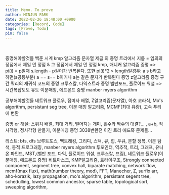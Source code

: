 ```yaml
---
title: Memo. To prove
author: MINJUN PARK
date: 2022-02-26 18:48:00 +0900
categories: [Record, Code]
tags: [Prove, Todo]
pin: false
---
```


<br>

증명해야할것들
백준 시계 kmp 알고리즘 문자열 제곱 의 증명
트리에서 지름 = 임의의 정점에서 제일 먼 정점 & 그 정점에서 제일 먼 정점
kmp, 매니커 알고리즘 증명 => pi(i) = p일때 s.length - p길이가 반복된다. 또한 pi(i)\*2 > length일경우:
a s b라고하면(s공통부분) a == s== b이거나 a는 같은 문자가 반복된다 증명
z알고리즘 증명
구간 쿼리의 재귀식 코드의 증명
크루스칼, 다익스트라 증명
벨만포드, 플로이드 워셜
=> 시간복잡도도 유도
이분매칭, 에드몬드 증명
manber myers algorithm

공부해야할것들
네트워크 플로우, 접미사 배열, Z알고리즘(문자열), 아호 코라식,
Mo's algorithm, persistant seg tree, 이분 매칭 알고리즘, MCMF(최대 유량),
고속 푸리에 변환

증명 or 해설: 스위치 배열, 최대 거리, 떨어지는 개미, 홀수와 짝수의 대결?... , a+b, 직사각형,
정사각형 만들기, 이분매칭 증명 3038번완전 이진 트리 애드훅 문제들...

리스트:
bfs, dfs
브루트포스,
백트래킹,
그리디,
스택, 큐, 힙, 우큐,
분할 정복,
이분 탐색,
동적 프로그래밍,
manber myers algorithm
투포인터,
역추적,
트리,
그래프,
유니온 파인드,
MST,(벨만 포드, 다익, 플로이드 워셜, 크루스칼, 프림),
네트워크 플로우(이분매칭, 에드몬드 증명)
비트마스크,
KMP알고리즘,
트라이구조,
Strongly connected component,
segment tree,
convex hall,
biparate matching,
network flow,
mcmf(max flux),
math(number theory, mod),
FFT,
Manecher,
Z, surfix arr, aho-korazik,
lazy propagation,
mo's algorithm,
persistant segent tree,
schedulling,
lowest common ancestor,
sparse table,
topological sort,
sweeping algorithm,
